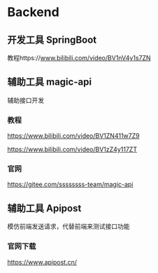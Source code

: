 # Backend

## 开发工具 SpringBoot
教程https://www.bilibili.com/video/BV1nV4y1s7ZN

## 辅助工具 magic-api 

辅助接口开发

### 教程
https://www.bilibili.com/video/BV1ZN411w7Z9

https://www.bilibili.com/video/BV1zZ4y117ZT

### 官网
https://gitee.com/ssssssss-team/magic-api

## 辅助工具 Apipost

模仿前端发送请求，代替前端来测试接口功能

### 官网下载

https://www.apipost.cn/
